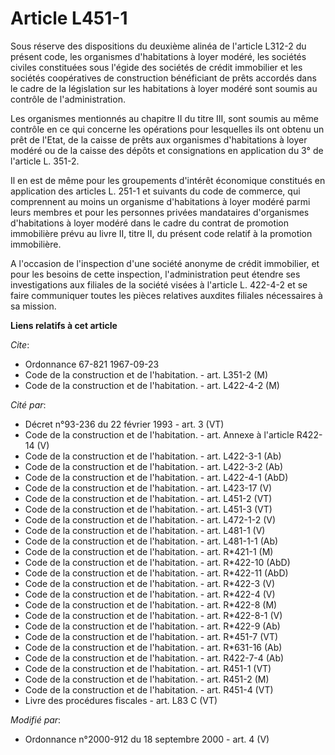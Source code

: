 # Article L451-1

Sous réserve des dispositions du deuxième alinéa de l'article L312-2 du présent code, les organismes d'habitations à loyer
modéré, les sociétés civiles constituées sous l'égide des sociétés de crédit immobilier et les sociétés coopératives de
construction bénéficiant de prêts accordés dans le cadre de la législation sur les habitations à loyer modéré sont soumis au
contrôle de l'administration.

Les organismes mentionnés au chapitre II du titre III, sont soumis au même contrôle en ce qui concerne les opérations pour
lesquelles ils ont obtenu un prêt de l'Etat, de la caisse de prêts aux organismes d'habitations à loyer modéré ou de la
caisse des dépôts et consignations en application du 3° de l'article L. 351-2.

Il en est de même pour les groupements d'intérêt économique constitués en application des articles L. 251-1 et suivants du
code de commerce, qui comprennent au moins un organisme d'habitations à loyer modéré parmi leurs membres et pour les
personnes privées mandataires d'organismes d'habitations à loyer modéré dans le cadre du contrat de promotion immobilière
prévu au livre II, titre II, du présent code relatif à la promotion immobilière.

A l'occasion de l'inspection d'une société anonyme de crédit immobilier, et pour les besoins de cette inspection,
l'administration peut étendre ses investigations aux filiales de la société visées à l'article L. 422-4-2 et se faire
communiquer toutes les pièces relatives auxdites filiales nécessaires à sa mission.

**Liens relatifs à cet article**

_Cite_:

  - Ordonnance 67-821 1967-09-23
  - Code de la construction et de l'habitation. - art. L351-2 (M)
  - Code de la construction et de l'habitation. - art. L422-4-2 (M)

_Cité par_:

  - Décret n°93-236 du 22 février 1993 - art. 3 (VT)
  - Code de la construction et de l'habitation. - art. Annexe à l'article R422-14 (V)
  - Code de la construction et de l'habitation. - art. L422-3-1 (Ab)
  - Code de la construction et de l'habitation. - art. L422-3-2 (Ab)
  - Code de la construction et de l'habitation. - art. L422-4-1 (AbD)
  - Code de la construction et de l'habitation. - art. L423-17 (V)
  - Code de la construction et de l'habitation. - art. L451-2 (VT)
  - Code de la construction et de l'habitation. - art. L451-3 (VT)
  - Code de la construction et de l'habitation. - art. L472-1-2 (V)
  - Code de la construction et de l'habitation. - art. L481-1 (V)
  - Code de la construction et de l'habitation. - art. L481-1-1 (Ab)
  - Code de la construction et de l'habitation. - art. R*421-1 (M)
  - Code de la construction et de l'habitation. - art. R*422-10 (AbD)
  - Code de la construction et de l'habitation. - art. R*422-11 (AbD)
  - Code de la construction et de l'habitation. - art. R*422-3 (V)
  - Code de la construction et de l'habitation. - art. R*422-4 (V)
  - Code de la construction et de l'habitation. - art. R*422-8 (M)
  - Code de la construction et de l'habitation. - art. R*422-8-1 (V)
  - Code de la construction et de l'habitation. - art. R*422-9 (Ab)
  - Code de la construction et de l'habitation. - art. R*451-7 (VT)
  - Code de la construction et de l'habitation. - art. R*631-16 (Ab)
  - Code de la construction et de l'habitation. - art. R422-7-4 (Ab)
  - Code de la construction et de l'habitation. - art. R451-1 (VT)
  - Code de la construction et de l'habitation. - art. R451-2 (M)
  - Code de la construction et de l'habitation. - art. R451-4 (VT)
  - Livre des procédures fiscales - art. L83 C (VT)

_Modifié par_:

  - Ordonnance n°2000-912 du 18 septembre 2000 - art. 4 (V)
